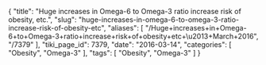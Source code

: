 {
    "title": "Huge increases in Omega-6 to Omega-3 ratio increase risk of obesity, etc.",
    "slug": "huge-increases-in-omega-6-to-omega-3-ratio-increase-risk-of-obesity-etc",
    "aliases": [
        "/Huge+increases+in+Omega-6+to+Omega-3+ratio+increase+risk+of+obesity+etc+\u2013+March+2016",
        "/7379"
    ],
    "tiki_page_id": 7379,
    "date": "2016-03-14",
    "categories": [
        "Obesity",
        "Omega-3"
    ],
    "tags": [
        "Obesity",
        "Omega-3"
    ]
}